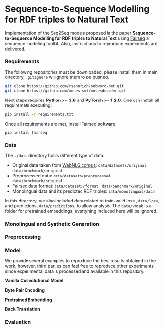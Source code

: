 # Sequence-to-Sequence Modelling for RDF triples to Natural Text

Implementation of the Seq2Seq models proposed in the paper **Sequence-to-Sequence Modelling for RDF triples to Natural Text**  using [Fairseq](https://fairseq.readthedocs.io/en/latest/) a sequence modeling toolkit. Also, instructions to reproduce experiments are delivered.



### Requirements

The following repositories must be downloaded, please install them in main directory, `.gitignore` wil ignore them to be pushed.

```bash
git clone https://github.com/rsennrich/subword-nmt.git 
git clone https://github.com/moses-smt/mosesdecoder.git
```

Next steps requires **Python >= 3.6** and  **PyTorch >= 1.2.0**. One can install all requiremets executing:

```bash
pip install -r requirements.txt
```

Once all requirements are met, install Fairseq software.

```bas
pip install fairseq
```



### Data

The `./data` directory holds different type of data:

+ Original data taken from [WebNLG corpus](https://gitlab.com/shimorina/webnlg-dataset): `data/datasets/original` `data/benchmark/original`
+ Preprocessed data: `data/datasets/preprocessed` `data/benchmark/original`
+ Fairseq data format: `data/datasets/format ` `data/benchmark/original`
+ Monolingual data and its predicted RDF triples: `data/monolingual/data` 

In this directory, we also included data related to train-valid loss , `data/loss`, and predictions, `data/predictions`, to allow analysis. The `data/vocab` is a folder for pretrained embeddings, evertyhing included here will be ignored.



### Monolingual and Synthetic Generation 



### Preprocessing 



### Model

We provide several examples to reproduce the best results obtained in the work, however, third parties can feel free to reproduce other experiments since experimental data is processed and available in this repository.



**Vanilla Convolutional Model** 



**Byte Pair Encoding**



**Pretrained Embedding**



**Back Translation**





### Evaluation

